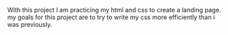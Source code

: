 With this project I am practicing my html and css to create a landing page.
my goals for this project are to try to write my css more efficiently than i was previously.
